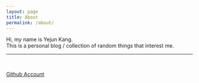 ```yaml
---
layout: page
title: About
permalink: /about/
---
```


Hi, my name is Yejun Kang.<br>
This is a personal blog / collection of random things that interest me.

* * *

<br>

[Github Account](https://github.com/Rinnnt)
